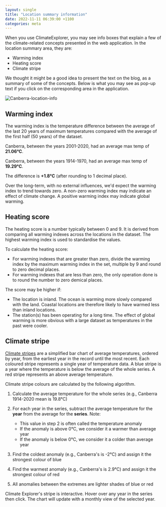 ```yaml
---
layout: single
title: "Location summary information"
date: 2022-11-11 06:39:00 +1100
categories: meta
---
```

When you use ClimateExplorer, you may see info boxes that explain a few of the climate-related concepts presented in the web application. In the location summary area, they are:

- Warming index
- Heating score
- Climate stripe

We thought it might be a good idea to present the text on the blog, as a summary of some of the concepts. Below is what you may see as pop-up text if you click on the corresponding area in the application.

![Canberra-location-info]({{site.url}}/blog/assets/Canberra-location-info.png)

## Warming index

The warming index is the temperature difference between the average of the last 20 years of maximum temperatures compared with the average of the first half (50 years) of the dataset.

Canberra, between the years 2001-2020, had an average max temp of **21.06°C**.

Canberra, between the years 1914-1970, had an average max temp of **19.29°C**.

The difference is **+1.8°C** (after rounding to 1 decimal place).

Over the long-term, with no external influences, we'd expect the warming index to trend towards zero. A non-zero warming index may indicate an effect of climate change. A positive warming index may indicate global warming.

## Heating score

The heating score is a number typically between 0 and 9. It is derived from comparing all warming indexes across the locations in the dataset. The highest warming index is used to standardise the values.

To calculate the heating score:

- For warming indexes that are greater than zero, divide the warming index by the maximum warming index in the set, multiple by 9 and round to zero decimal places.
- For warming indexes that are less than zero, the only operation done is to round the number to zero demical places.

The score may be higher if:

- The location is inland. The ocean is warming more slowly compared with the land. Coastal locations are therefore likely to have warmed less than inland locations.
- The station(s) has been operating for a long time. The effect of global warming is more obvious with a large dataset as temperatures in the past were cooler.

## Climate stripe

<a href="https://en.wikipedia.org/wiki/Warming_stripes" target="_blank">Climate stripes</a> are a simplified bar chart of average temperatures, ordered by year, from the earliest year in the record until the most recent. Each coloured stripe represents a single year of temperature data. A blue stripe is a year where the temperature is below the average of the whole series. A red stripe represents an above average temperature.

Climate stripe colours are calculated by the following algorithm.

1. Calculate the average temperature for the whole series (e.g., Canberra 1914-2020 mean is 19.8°C)

2. For each year in the series, subtract the average temperature for the **year** from the average for the **series**. Note:

   - This value in step 2 is often called the temperature anomaly
   - If the anomaly is above 0°C, we consider it a warmer than average year
   - If the anomaly is below 0°C, we consider it a colder than average year

4. Find the coldest anomaly (e.g., Canberra's is -2°C) and assign it the strongest colour of blue

5. Find the warmest anomaly (e.g., Canberra's is 2.9°C) and assign it the strongest colour of red

6. All anomalies between the extremes are lighter shades of blue or red

Climate Explorer's stripe is interactive. Hover over any year in the series then click. The chart will update with a monthly view of the selected year.